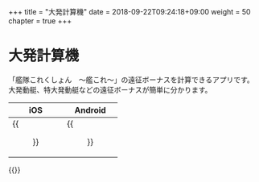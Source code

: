 +++
title = "大発計算機"
date = 2018-09-22T09:24:18+09:00
weight = 50
chapter = true
+++

# 大発計算機

「艦隊これくしょん　～艦これ～」の遠征ボーナスを計算できるアプリです。
大発動艇、特大発動艇などの遠征ボーナスが簡単に分かります。

|iOS|Android|
|---|---|
|{{<figure src="/images/daihatu/ios_01.png" width="400px" caption="メイン画面">}}|{{<figure src="/images/daihatu/android_01.png" width="400px" caption="メイン画面">}}|

{{<download-banner-daihatu>}}

